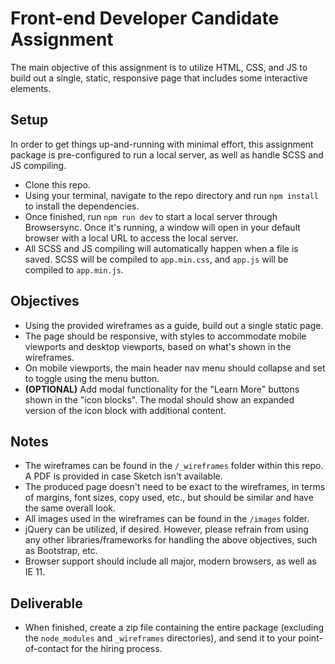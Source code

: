 # Front-end Developer Candidate Assignment

The main objective of this assignment is to utilize HTML, CSS, and JS to build out a single, static, responsive page that includes some interactive elements.

## Setup

In order to get things up-and-running with minimal effort, this assignment package is pre-configured to run a local server, as well as handle SCSS and JS compiling.

- Clone this repo.
- Using your terminal, navigate to the repo directory and run `npm install` to install the dependencies.
- Once finished, run `npm run dev` to start a local server through Browsersync. Once it's running, a window will open in your default browser with a local URL to access the local server.
- All SCSS and JS compiling will automatically happen when a file is saved. SCSS will be compiled to `app.min.css`, and `app.js` will be compiled to `app.min.js`.

## Objectives
- Using the provided wireframes as a guide, build out a single static page.
- The page should be responsive, with styles to accommodate mobile viewports and desktop viewports, based on what's shown in the wireframes.
- On mobile viewports, the main header nav menu should collapse and set to toggle using the menu button.
- **(OPTIONAL)** Add modal functionality for the "Learn More" buttons shown in the "icon blocks". The modal should show an expanded version of the icon block with additional content.

## Notes
- The wireframes can be found in the `/_wireframes` folder within this repo. A PDF is provided in case Sketch isn't available.
- The produced page doesn't need to be exact to the wireframes, in terms of margins, font sizes, copy used, etc., but should be similar and have the same overall look.
- All images used in the wireframes can be found in the `/images` folder.
- jQuery can be utilized, if desired. However, please refrain from using any other libraries/frameworks for handling the above objectives, such as Bootstrap, etc.
- Browser support should include all major, modern browsers, as well as IE 11.

## Deliverable
- When finished, create a zip file containing the entire package (excluding the `node_modules` and `_wireframes` directories), and send it to your point-of-contact for the hiring process.
